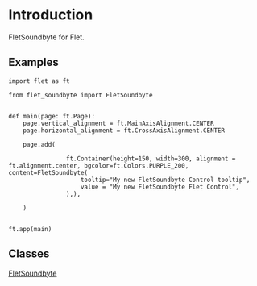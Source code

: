 # Introduction

FletSoundbyte for Flet.

## Examples

```
import flet as ft

from flet_soundbyte import FletSoundbyte


def main(page: ft.Page):
    page.vertical_alignment = ft.MainAxisAlignment.CENTER
    page.horizontal_alignment = ft.CrossAxisAlignment.CENTER

    page.add(

                ft.Container(height=150, width=300, alignment = ft.alignment.center, bgcolor=ft.Colors.PURPLE_200, content=FletSoundbyte(
                    tooltip="My new FletSoundbyte Control tooltip",
                    value = "My new FletSoundbyte Flet Control", 
                ),),

    )


ft.app(main)
```

## Classes

[FletSoundbyte](FletSoundbyte.md)


